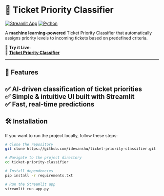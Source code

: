 # 🎫 Ticket Priority Classifier

[![Streamlit App](https://img.shields.io/badge/Streamlit-Live_App-red?style=flat&logo=streamlit)](https://idevanshu-ticket-priority-classifier.streamlit.app/)
[![Python](https://img.shields.io/badge/Python-3.x-blue?style=flat&logo=python)](https://www.python.org/)

A **machine learning-powered** Ticket Priority Classifier that automatically assigns priority levels to incoming tickets based on predefined criteria.

🚀 **Try it Live**:  
🔗 **[Ticket Priority Classifier](https://idevanshu-ticket-priority-classifier.streamlit.app/)**

---

## 📌 Features
✅ AI-driven classification of ticket priorities  
✅ Simple & intuitive UI built with **Streamlit**  
✅ Fast, real-time predictions  
---

## 🛠️ Installation

If you want to run the project locally, follow these steps:

```bash
# Clone the repository
git clone https://github.com/idevanshu/ticket-priority-classifier.git

# Navigate to the project directory
cd ticket-priority-classifier

# Install dependencies
pip install -r requirements.txt

# Run the Streamlit app
streamlit run app.py
